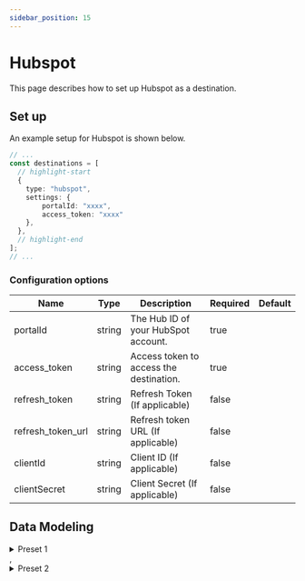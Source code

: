 ```yaml
---
sidebar_position: 15
---
```

# Hubspot

This page describes how to set up Hubspot as a destination.

## Set up
An example setup for Hubspot is shown below.

```ts title="src/pages/api/syft.ts"
// ...
const destinations = [
  // highlight-start
  {
    type: "hubspot",
    settings: {
        portalId: "xxxx",
        access_token: "xxxx"
    },
  },
  // highlight-end
];
// ...
```

### Configuration options

| Name                 | Type           | Description     | Required | Default         |
| -------------------- | -------------- | --------------- | -------- | --------------- |
| portalId | string | The Hub ID of your HubSpot account. | true |  |
| access_token | string | Access token to access the destination. | true |  |
| refresh_token | string | Refresh Token (If applicable) | false |  |
| refresh_token_url | string | Refresh token URL (If applicable) | false |  |
| clientId | string | Client ID (If applicable) | false |  |
| clientSecret | string | Client Secret (If applicable) | false |  | 


## Data Modeling
<details>
<summary>Preset 1</summary>

#### Upsert Company
Create or update a company in HubSpot.

#### Matched events
type = "group"

#### Data Mapping
| Name                 | Type          | Description     | Default   |
| -------------------- | -------------- | -------------- | --------- |
| groupid | string | A unique identifier you assign to a company. Segment creates a custom property in HubSpot to store this value for each company so it can be used as a unique search field. Segment recommends not changing this value once set to avoid creating duplicate companies. | (<br/>  "@if": (<br/>    "exists": (<br/>      "@path": "$.groupId"<br/>    ),<br/>    "then": (<br/>      "@path": "$.groupId"<br/>    ),<br/>    "else": (<br/>      "@path": "$.context.groupId"<br/>    )<br/>  )<br/>) |
| createNewCompany | boolean | If true, Segment will attempt to update an existing company in HubSpot and if no company is found, Segment will create a new company. If false, Segment will only attempt to update an existing company and never create a new company. This is set to true by default. | true |
| associateContact | boolean | If true, Segment will associate the company with the user identified in your payload. If no contact is found in HubSpot, an error is thrown and the company is not created/updated. If false, Segment will not attempt to associate a contact with the company and companies can be created/updated without requiring a contact association. This is set to true by default. | false |
| companysearchfields | object | The unique field(s) used to search for an existing company in HubSpot to update. By default, Segment creates a custom property to store groupId for each company and uses this property to search for companies. If a company is not found, the fields provided here are then used to search. If a company is still not found, a new one is created. | (<br/>  "@path": "$.companysearchfields"<br/>) |
| name | string | The name of the company. | (<br/>  "@path": "$.traits.name"<br/>) |
| description | string | A short statement about the company’s mission and goals. | (<br/>  "@path": "$.traits.description"<br/>) |
| address | string | The street address of the company. | (<br/>  "@path": "$.traits.address.street"<br/>) |
| city | string | The city where the company is located. | (<br/>  "@path": "$.traits.address.city"<br/>) |
| state | string | The state or region where the company is located. | (<br/>  "@path": "$.traits.address.state"<br/>) |
| zip | string | The postal or zip code of the company. | (<br/>  "@if": (<br/>    "exists": (<br/>      "@path": "$.traits.address.postalCode"<br/>    ),<br/>    "then": (<br/>      "@path": "$.traits.address.postalCode"<br/>    ),<br/>    "else": (<br/>      "@path": "$.traits.address.postal_code"<br/>    )<br/>  )<br/>) |
| domain | string | The company’s website domain. | (<br/>  "@path": "$.traits.website"<br/>) |
| phone | string | The company’s primary phone number. | (<br/>  "@path": "$.traits.phone"<br/>) |
| numberofemployees | integer | The total number of people who work for the company. | (<br/>  "@path": "$.traits.employees"<br/>) |
| industry | string | The type of business the company performs. | (<br/>  "@path": "$.traits.industry"<br/>) |
| lifecyclestage | string | The company’s stage within the marketing/sales process. See more information on default and custom stages in [HubSpot’s documentation](https://knowledge.hubspot.com/contacts/use-lifecycle-stages). Segment supports moving status forwards or backwards. | (<br/>  "@path": "$.lifecyclestage"<br/>) |
| properties | object | Any other default or custom company properties. On the left-hand side, input the internal name of the property as seen in your HubSpot account. On the right-hand side, map the Segment field that contains the value. Custom properties must be predefined in HubSpot. See more information in [HubSpot’s documentation](https://knowledge.hubspot.com/crm-setup/manage-your-properties#create-custom-properties). Important: Do not use ’segment_group_id’ here as it is an internal property and will result in an an error. | (<br/>  "@path": "$.properties"<br/>) |
</details>
,<details>
<summary>Preset 2</summary>

#### Upsert Contact
Create or update a contact in HubSpot.

#### Matched events
type = "identify"

#### Data Mapping
| Name                 | Type          | Description     | Default   |
| -------------------- | -------------- | -------------- | --------- |
| email | string | The contact’s email. Email is used to uniquely identify contact records in HubSpot. If an existing contact is found with this email, we will update the contact. If a contact is not found, we will create a new contact. | (<br/>  "@path": "$.traits.email"<br/>) |
| company | string | The contact’s company. | (<br/>  "@path": "$.traits.company"<br/>) |
| firstname | string | The contact’s first name. | (<br/>  "@if": (<br/>    "exists": (<br/>      "@path": "$.traits.first_name"<br/>    ),<br/>    "then": (<br/>      "@path": "$.traits.first_name"<br/>    ),<br/>    "else": (<br/>      "@path": "$.traits.firstName"<br/>    )<br/>  )<br/>) |
| lastname | string | The contact’s last name. | (<br/>  "@if": (<br/>    "exists": (<br/>      "@path": "$.traits.last_name"<br/>    ),<br/>    "then": (<br/>      "@path": "$.traits.last_name"<br/>    ),<br/>    "else": (<br/>      "@path": "$.traits.lastName"<br/>    )<br/>  )<br/>) |
| phone | string | The contact’s phone number. | (<br/>  "@path": "$.traits.phone"<br/>) |
| address | string | The contact's street address, including apartment or unit number. | (<br/>  "@path": "$.traits.address.street"<br/>) |
| city | string | The contact's city of residence. | (<br/>  "@path": "$.traits.address.city"<br/>) |
| state | string | The contact's state of residence. | (<br/>  "@path": "$.traits.address.state"<br/>) |
| country | string | The contact's country of residence. | (<br/>  "@path": "$.traits.address.country"<br/>) |
| zip | string | The contact's zip code. | (<br/>  "@if": (<br/>    "exists": (<br/>      "@path": "$.traits.address.postalCode"<br/>    ),<br/>    "then": (<br/>      "@path": "$.traits.address.postalCode"<br/>    ),<br/>    "else": (<br/>      "@path": "$.traits.address.postal_code"<br/>    )<br/>  )<br/>) |
| website | string | The contact’s company/other website. | (<br/>  "@path": "$.traits.website"<br/>) |
| lifecyclestage | string | The contact’s stage within the marketing/sales process. See more information on default and custom stages in [HubSpot’s documentation](https://knowledge.hubspot.com/contacts/use-lifecycle-stages). Segment supports moving status forwards or backwards. | (<br/>  "@path": "$.lifecyclestage"<br/>) |
| properties | object | Any other default or custom contact properties. On the left-hand side, input the internal name of the property as seen in your HubSpot account. On the right-hand side, map the Segment field that contains the value. Custom properties must be predefined in HubSpot. See more information in [HubSpot’s documentation](https://knowledge.hubspot.com/crm-setup/manage-your-properties#create-custom-properties). | (<br/>  "@path": "$.properties"<br/>) |
</details>


